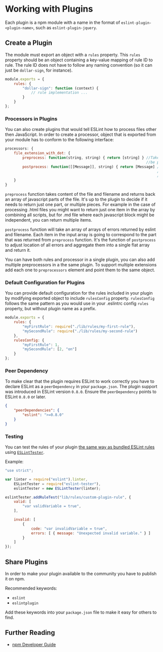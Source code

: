 # Working with Plugins

Each plugin is a npm module with a name in the format of `eslint-plugin-<plugin-name>`, such as `eslint-plugin-jquery`.

## Create a Plugin

The module must export an object with a `rules` property.
This `rules` property should be an object containing a key-value mapping of rule ID to rule.
The rule ID does not have to follow any naming convention (so it can just be `dollar-sign`, for instance).

```js
module.exports = {
    rules: {
        "dollar-sign": function (context) {
            // rule implementation ...
        }
    }
};
```

### Processors in Plugins

You can also create plugins that would tell ESLint how to process files other then JavaScript. In order to create a
processor, object that is exported from your module has to conform to the following interface:

```js
processors: {
    file_extension_with_dot: {
        preprocess: function(string, string) { return [string] } //Takes text of the file and returns array of texts to
                                                                 //be processed
        postprocess: function([[Message]], string) { return [Message] //Takes array of array of error messages, one for
                                                                      //each text block and filename and returns single
                                                                      //array of processed messages
    }
}
```

`preprocess` function takes content of the file and filename and returns back an array of javascript parts of the file.
It's up to the plugin to decide if it needs to return just one part, or multiple pieces. For example in the case of
processing .html files you might want to return just one item in the array by combining all scripts, but for .md file
where each javascript block might be independent, you can return multiple items.

`postprocess` function will take an array of arrays of errors returned by eslint and filename. Each item in the input
array is going to correspond to the part that was returned from `preprocess` function. It's the function of `postprocess`
to adjust location of all errors and aggregate them into a single flat array and return it.

You can have both rules and processor in a single plugin, you can also add multiple preprocessors in a the same plugin.
To support multiple extensions add each one to `preprocessors` element and point them to the same object.

### Default Configuration for Plugins

You can provide default configuration for the rules included in your plugin by modifying
exported object to include `rulesConfig` property. `rulesConfig` follows the same pattern as
you would use in your .eslintrc config `rules` property, but without plugin name as a prefix.

```js
module.exports = {
    rules: {
        "myFirstRule": require("./lib/rules/my-first-rule"),
        "mySecondRule": require("./lib/rules/my-second-rule")
    },
    rulesConfig: {
        "myFirstRule": 1,
        "mySecondRule": [2, "on"]
    }
};
```

### Peer Dependency

To make clear that the plugin requires ESLint to work correctly you have to declare ESLint as a `peerDependency` in your `package.json`.
The plugin support was introduced in ESLint version `0.8.0`. Ensure the `peerDependency` points to ESLint `0.8.0` or later.

```json
{
    "peerDependencies": {
        "eslint": ">=0.8.0"
    }
}
```

### Testing

You can test the rules of your plugin [the same way as bundled ESLint rules](working-with-rules.md#rule-unit-tests) using [`ESLintTester`](https://github.com/eslint/eslint-tester).

Example:

```js
"use strict";

var linter = require("eslint").linter,
    ESLintTester = require("eslint-tester"),
    eslintTester = new ESLintTester(linter);

eslintTester.addRuleTest("lib/rules/custom-plugin-rule", {
    valid: [
        "var validVariable = true",
    ],

    invalid: [
        {
            code: "var invalidVariable = true",
            errors: [ { message: "Unexpected invalid variable." } ]
        }
    ]
});
```

## Share Plugins

In order to make your plugin available to the community you have to publish it on npm.

Recommended keywords:

* `eslint`
* `eslintplugin`

Add these keywords into your `package.json` file to make it easy for others to find.

## Further Reading

* [npm Developer Guide](https://www.npmjs.org/doc/misc/npm-developers.html)
